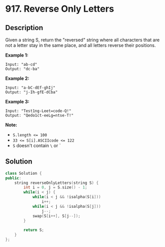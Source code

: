 # 917. Reverse Only Letters

## Description

Given a string S, return the "reversed" string where all characters that are not a letter stay in the same place, and all letters reverse their positions.

**Example 1:**

```
Input: "ab-cd"
Output: "dc-ba"
```

**Example 2:**

```
Input: "a-bC-dEf-ghIj"
Output: "j-Ih-gfE-dCba"
```

**Example 3:**

```
Input: "Test1ng-Leet=code-Q!"
Output: "Qedo1ct-eeLg=ntse-T!"
```

**Note:**

- `S.length <= 100`
- `33 <= S[i].ASCIIcode <= 122` 
- `S` doesn't contain `\` or `

## Solution

```cpp
class Solution {
public:
    string reverseOnlyLetters(string S) {
        int i = 0, j = S.size() - 1;
        while(i < j) {
            while(i < j && !isalpha(S[i]))
                i++;
            while(i < j && !isalpha(S[j]))
                j--;
            swap(S[i++], S[j--]);
        }
        
        return S;
    }
};
```